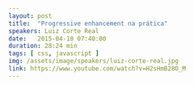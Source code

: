 ```yaml
---
layout: post
title:  "Progressive enhancement na prática"
speakers: Luiz Corte Real
date:   2015-04-10 07:40:00
duration: 28:24 min
tags: [ css, javascript ]
img: /assets/image/speakers/luiz-corte-real.jpg
link: https://www.youtube.com/watch?v=H2sHmB28O_M
---
```

